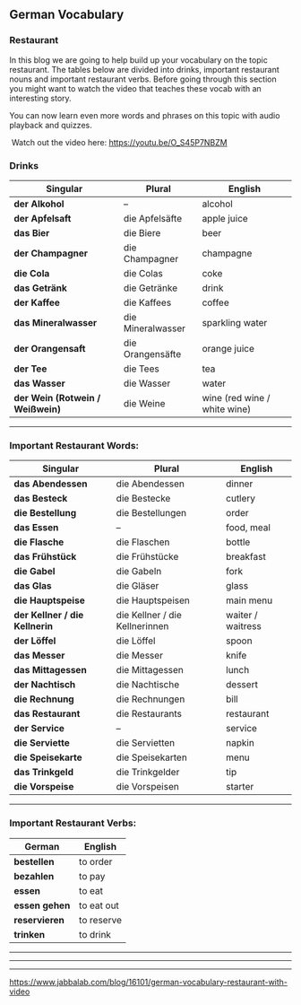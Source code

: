## German Vocabulary

### Restaurant

In this blog we are going to help build up your vocabulary on the topic restaurant. The tables below are divided into drinks, important restaurant nouns and important restaurant verbs. Before going through this section you might want to watch the video that teaches these vocab with an interesting story.

You can now learn even more words and phrases on this topic with audio playback and quizzes. 

 Watch out the video here: https://youtu.be/O_S45P7NBZM

### Drinks

| Singular                          | Plural            | English                      |
| --------------------------------- | ----------------- | ---------------------------- |
| **der Alkohol**                   | –                 | alcohol                      |
| **der Apfelsaft**                 | die Apfelsäfte    | apple juice                  |
| **das Bier**                      | die Biere         | beer                         |
| **der Champagner**                | die Champagner    | champagne                    |
| **die Cola**                      | die Colas         | coke                         |
| **das Getränk**                   | die Getränke      | drink                        |
| **der Kaffee**                    | die Kaffees       | coffee                       |
| **das Mineralwasser**             | die Mineralwasser | sparkling water              |
| **der Orangensaft**               | die Orangensäfte  | orange juice                 |
| **der Tee**                       | die Tees          | tea                          |
| **das Wasser**                    | die Wasser        | water                        |
| **der Wein (Rotwein / Weißwein)** | die Weine         | wine (red wine / white wine) |

------

### Important Restaurant Words:

| Singular                        | Plural                         | English           |
| ------------------------------- | ------------------------------ | ----------------- |
| **das Abendessen**              | die Abendessen                 | dinner            |
| **das Besteck**                 | die Bestecke                   | cutlery           |
| **die Bestellung**              | die Bestellungen               | order             |
| **das Essen**                   | –                              | food, meal        |
| **die Flasche**                 | die Flaschen                   | bottle            |
| **das Frühstück**               | die Frühstücke                 | breakfast         |
| **die Gabel**                   | die Gabeln                     | fork              |
| **das Glas**                    | die Gläser                     | glass             |
| **die Hauptspeise**             | die Hauptspeisen               | main menu         |
| **der Kellner / die Kellnerin** | die Kellner / die Kellnerinnen | waiter / waitress |
| **der Löffel**                  | die Löffel                     | spoon             |
| **das Messer**                  | die Messer                     | knife             |
| **das Mittagessen**             | die Mittagessen                | lunch             |
| **der Nachtisch**               | die Nachtische                 | dessert           |
| **die Rechnung**                | die Rechnungen                 | bill              |
| **das Restaurant**              | die Restaurants                | restaurant        |
| **der Service**                 | –                              | service           |
| **die Serviette**               | die Servietten                 | napkin            |
| **die Speisekarte**             | die Speisekarten               | menu              |
| **das Trinkgeld**               | die Trinkgelder                | tip               |
| **die Vorspeise**               | die Vorspeisen                 | starter           |

------

### Important Restaurant Verbs:

| German          | English    |
| --------------- | ---------- |
| **bestellen**   | to order   |
| **bezahlen**    | to pay     |
| **essen**       | to eat     |
| **essen gehen** | to eat out |
| **reservieren** | to reserve |
| **trinken**     | to drink   |

------

------

------

https://www.jabbalab.com/blog/16101/german-vocabulary-restaurant-with-video                    
